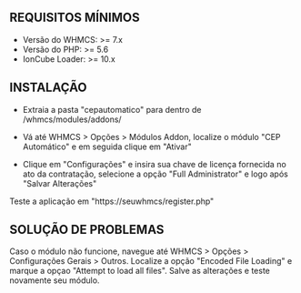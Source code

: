 ## REQUISITOS MÍNIMOS

- Versão do WHMCS: >= 7.x
- Versão do PHP: >= 5.6
- IonCube Loader: >= 10.x


## INSTALAÇÃO

- Extraia a pasta "cepautomatico" para dentro de /whmcs/modules/addons/

- Vá até WHMCS > Opções > Módulos Addon, localize o módulo "CEP Automático" e em seguida clique em "Ativar"

- Clique em "Configurações" e insira sua chave de licença fornecida no ato da contratação, selecione a opção "Full Administrator" e logo após "Salvar Alterações"

Teste a aplicação em "https://seuwhmcs/register.php"


## SOLUÇÃO DE PROBLEMAS

Caso o módulo não funcione, navegue até WHMCS > Opções > Configurações Gerais > Outros. Localize a opção "Encoded File Loading" e marque a opçao "Attempt to load all files". Salve as alterações e teste novamente seu módulo.
